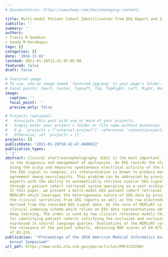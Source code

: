 ```yaml
---
# Documentation: https://wowchemy.com/docs/managing-content/

title: Multi-modal Patient Cohort Identification from EEG Report and Signal Data
subtitle: ''
summary: ''
authors:
- Travis R Goodwin
- Sanda M Harabagiu
tags: []
categories: []
date: '2016-11-01'
lastmod: 2021-01-28T11:41:47-05:00
featured: false
draft: false

# Featured image
# To use, add an image named `featured.jpg/png` to your page's folder.
# Focal points: Smart, Center, TopLeft, Top, TopRight, Left, Right, BottomLeft, Bottom, BottomRight.
image:
  caption: ''
  focal_point: ''
  preview_only: false

# Projects (optional).
#   Associate this post with one or more of your projects.
#   Simply enter your project's folder or file name without extension.
#   E.g. `projects = ["internal-project"]` references `content/project/deep-learning/index.md`.
#   Otherwise, set `projects = []`.
projects: []
publishDate: '2021-01-28T16:41:47.460801Z'
publication_types:
- '1'
abstract: Clinical electroencephalography (EEG) is the most important investigation
  in the diagnosis and management of epilepsies. An EEG records the electrical activity
  along the scalp and measures spontaneous electrical activity of the brain. Because
  the EEG signal is complex, its interpretation is known to produce moderate inter-observer
  agreement among neurologists. This problem can be addressed by providing clinical
  experts with the ability to automatically retrieve similar EEG signals and EEG reports
  through a patient cohort retrieval system operating on a vast archive of EEG data.
  In this paper, we present a multi-modal EEG patient cohort retrieval system called
  MERCuRY which leverages the heterogeneous nature of EEG data by processing both
  the clinical narratives from EEG reports as well as the raw electrode potentials
  derived from the recorded EEG signal data. At the core of MERCuRY is a novel multimodal
  clinical indexing scheme which relies on EEG data representations obtained through
  deep learning. The index is used by two clinical relevance models that we have generated
  for identifying patient cohorts satisfying the inclusion and exclusion criteria
  expressed in natural language queries. Evaluations of the MERCuRY system measured
  the relevance of the patient cohorts, obtaining MAP scores of 69.87% and a NDCG
  of 83.21%.
publication: '*Proceedings of the 2016 American Medical Informatics Association (AMIA)
  Annual Symposium*'
url_pdf: https://www.ncbi.nlm.nih.gov/pmc/articles/PMC5333290/
---
```

